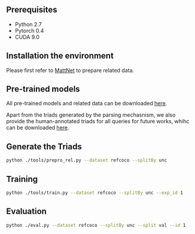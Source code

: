 ## Prerequisites

* Python 2.7
* Pytorch 0.4
* CUDA 9.0

## Installation the environment

Please first refer to [MattNet](https://github.com/insomnia94/MAttNet) to prepare related data. 

## Pre-trained models
All pre-trained models and related data can be downloaded [here](https://drive.google.com/drive/folders/12HAUdAYNnz6ubiwywcrOEKrVCLiOPiFV). 

Apart from the triads generated by the parsing mechasnism, we also provide the human-annotated triads for all queries for future works, whihc can be downloaded [here](https://drive.google.com/drive/folders/1G3V0NaHnit7omephox_sXTUcedyoa_16?usp=sharing).

## Generate the Triads
```bash
python ./tools/prepro_rel.py --dataset refcoco --splitBy unc
```

## Training

```bash
python ./tools/train.py --dataset refcoco --splitBy unc --exp_id 1
```

## Evaluation

```bash
python ./eval.py --dataset refcoco --splitBy unc --split val --id 1
```

